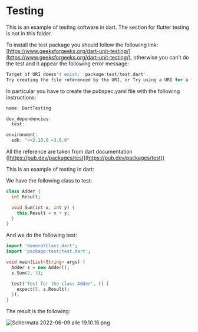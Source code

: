 # Testing

This is an example of testing software in dart. The section for flutter testing is not in this folder.

To install the test package you should follow the following link: [https://www.geeksforgeeks.org/dart-unit-testing/](https://www.geeksforgeeks.org/dart-unit-testing/), otherwise you can’t do the test and it appear the following error message:

```dart
Target of URI doesn't exist: 'package:test/test.dart'.
Try creating the file referenced by the URI, or Try using a URI for a file that does exist.
```

In particular you have to create the pubspec.yaml file with the following instructions:

```dart
name: DartTesting

dev_dependencies:
  test:

environment:
  sdk: ">=2.10.0 <3.0.0"
```

All the reference are taken from dart documentation ([https://pub.dev/packages/test](https://pub.dev/packages/test))

This is an example of testing in dart:

We have the following class to test:

```dart
class Adder {
  int Result;

  void Sum(int x, int y) {
    this.Result = x + y;
  }
}
```

And we do the following test:

```dart
import 'GeneralClass.dart';
import 'package:test/test.dart';

void main(List<String> args) {
  Adder s = new Adder();
  s.Sum(2, 3);

  test('Test for the class Adder', () {
    expect(5, s.Result);
  });
}
```

The result is the following:

![Schermata 2022-06-09 alle 19.10.16.png](Testing%2072756b227a2a420da4501ad063f22623/Schermata_2022-06-09_alle_19.10.16.png)
